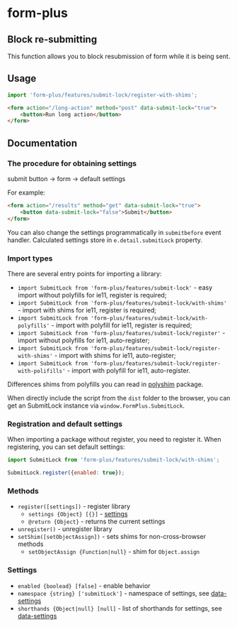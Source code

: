 # form-plus

## Block re-submitting

This function allows you to block resubmission of form while it is being sent.

## Usage

```javascript
import 'form-plus/features/submit-lock/register-with-shims';
```

```html
<form action="/long-action" method="post" data-submit-lock="true">
    <button>Run long action</button>
</form>
```

## Documentation

### The procedure for obtaining settings

submit button -> form -> default settings

For example:

```html
<form action="/results" method="get" data-submit-lock="true">
    <button data-submit-lock="false">Submit</button>
</form>
```

You can also change the settings programmatically in `submitbefore` event handler. Calculated settings store in `e.detail.submitLock` property.

### Import types

There are several entry points for importing a library:

- `import SubmitLock from 'form-plus/features/submit-lock'` - easy import without polyfills for ie11, register is required;
- `import SubmitLock from 'form-plus/features/submit-lock/with-shims'` - import with shims for ie11, register is required;
- `import SubmitLock from 'form-plus/features/submit-lock/with-polyfills'` - import with polyfill for ie11, register is required;
- `import SubmitLock from 'form-plus/features/submit-lock/register'` - import without polyfills for ie11, auto-register;
- `import SubmitLock from 'form-plus/features/submit-lock/register-with-shims'` - import with shims for ie11, auto-register;
- `import SubmitLock from 'form-plus/features/submit-lock/register-with-polifills'` - import with polyfill for ie11, auto-register.

Differences shims from polyfills you can read in [polyshim](https://github.com/paulzi/polyshim/) package.

When directly include the script from the `dist` folder to the browser, you can get an SubmitLock instance via `window.FormPlus.SubmitLock`.

### Registration and default settings

When importing a package without register, you need to register it. When registering, you can set default settings:

```javascript
import SubmitLock from 'form-plus/features/submit-lock/with-shims';

SubmitLock.register({enabled: true});
```

### Methods

- `register([settings])` - register library
    - `settings {Object} [{}]` - [settings](#Settings)
    - `@return {Object}` - returns the current settings
- `unregister()` - unregister library
- `setShim([setObjectAssign])` - sets shims for non-cross-browser methods
    - `setObjectAssign {Function|null}` - shim for `Object.assign`

### Settings

- `enabled {boolead} [false]` - enable behavior 
- `namespace {string} ['submitLock']` - namespace of settings, see [data-settings](https://github.com/paulzi/data-settings/)
- `shorthands {Object|null} [null]` - list of shorthands for settings, see [data-settings](https://github.com/paulzi/data-settings/)
